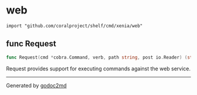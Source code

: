 
# web
    import "github.com/coralproject/shelf/cmd/xenia/web"






## func Request
``` go
func Request(cmd *cobra.Command, verb, path string, post io.Reader) (string, error)
```
Request provides support for executing commands against the
web service.









- - -
Generated by [godoc2md](http://godoc.org/github.com/davecheney/godoc2md)